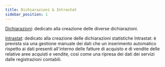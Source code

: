 ```yaml
---
title: Dichiarazioni & Intrastat
sidebar_position: 1
---
```

[Dichiarazioni](/docs/finance-area/declarations/declarations/electronic-invoice-for-foreign): dedicato alla creazione delle diverse dichiarazioni.  

[Intrastat](/docs/finance-area/declarations/intrastat/general-overview): dedicato alla creazione delle dichiarazioni statistiche Intrastat: è prevista sia una gestione manuale dei dati che un inserimento automatico rispetto ai dati presenti all'interno delle fatture di acquisto e di vendite delle relative aree acquisti e vendite, così come una ripresa dei dati dei servizi dalle registrazioni contabili.